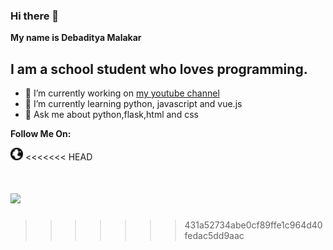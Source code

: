 ### Hi there 👋


**My name is Debaditya Malakar**
## I am a school student who loves programming.

- 🔭 I’m currently working on [my youtube channel](https://www.youtube.com/channel/UC-4ARHLauiuXKWnWPjWZHuQ?view_as=subscriber)
- 🌱 I’m currently learning python, javascript and vue.js
- 💬 Ask me about python,flask,html and css

**Follow Me On:**

[<img height="20" src="https://raw.githubusercontent.com/iconic/open-iconic/master/svg/globe.svg">](https://technicalfriend.netlify.app/)
<<<<<<< HEAD

[<img height="20" src="http://simpleicons.org/icons/youtube.svg">](https://www.youtube.com/channel/UC-4ARHLauiuXKWnWPjWZHuQ?view_as=subscriber)
=======
>>>>>>> 431a52734abe0cf89ffe1c964d40fedac5dd9aac

